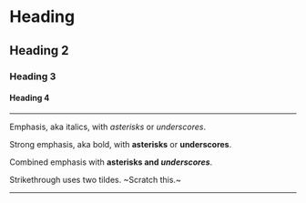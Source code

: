 # Heading

## Heading 2

### Heading 3

#### Heading 4

---

Emphasis, aka italics, with _asterisks_ or _underscores_.

Strong emphasis, aka bold, with **asterisks** or **underscores**.

Combined emphasis with **asterisks and _underscores_**.

Strikethrough uses two tildes. ~Scratch this.~

---
